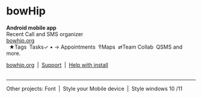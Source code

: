 # bowHip
<b>Android mobile app</b><br>
Recent Call and SMS organizer<br>
<a href="https://bowhip.org">bowhip.org</a><br>  
★Tags  Tasks✓ ▪ →  Appointments  ߉Maps  ⇄Team Collab  QSMS and more.

<a target="_blank" href="https://bowhip.org">bowhip.org</a>  |  <a target="_blank" href="https://bowhip.blogspot.com/2022/02/bowhip-phone-call-sms-organizer-mobile.html">Support</a>  |  <a target="_blank" href="https://bowhip.org/Help-installing-apk-to-mobile-device.html">Help with install</a><br><br>
<hr />
Other projects: Font  |  Style your Mobile device  |  Style windows 10 /11


